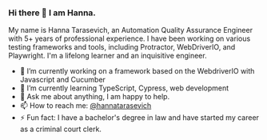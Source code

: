 ### Hi there 👋 I am Hanna.

My name is Hanna Tarasevich, an Automation Quality Assurance Engineer with 5+ years of professional experience. I have been working on various testing frameworks and tools, including Protractor, WebDriverIO, and Playwright. I'm a lifelong learner and an inquisitive engineer.

- 🔭 I’m currently working on a framework based on the WebdriverIO with Javascript and Cucumber
- 🌱 I’m currently learning TypeScript, Cypress, web development
- 💬 Ask me about anything, I am happy to help.
- 📫 How to reach me: [@hannatarasevich](https://www.linkedin.com/in/hannatarasevich/)
- ⚡ Fun fact: I have a bachelor's degree in law and have started my career as a сriminal сourt сlerk.

